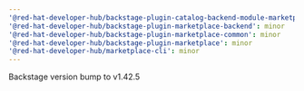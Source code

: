 ```yaml
---
'@red-hat-developer-hub/backstage-plugin-catalog-backend-module-marketplace': minor
'@red-hat-developer-hub/backstage-plugin-marketplace-backend': minor
'@red-hat-developer-hub/backstage-plugin-marketplace-common': minor
'@red-hat-developer-hub/backstage-plugin-marketplace': minor
'@red-hat-developer-hub/marketplace-cli': minor
---
```


Backstage version bump to v1.42.5
